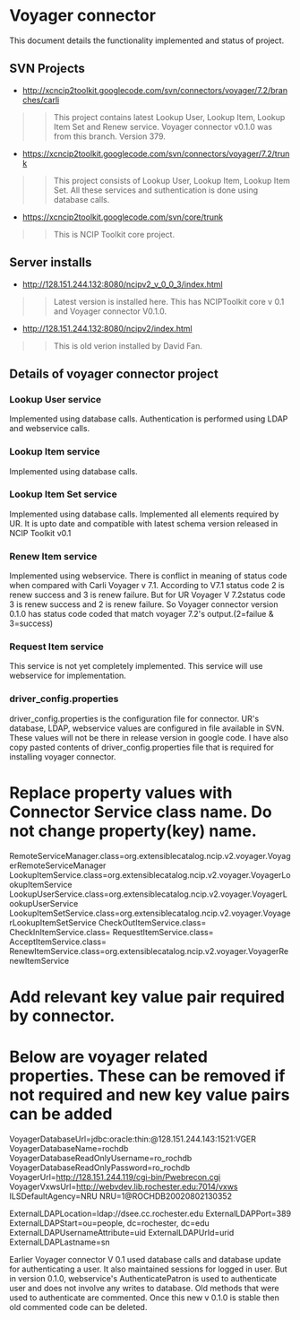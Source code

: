 # Voyager connector #
This document details the functionality implemented and status of project.

## SVN Projects ##
  * http://xcncip2toolkit.googlecode.com/svn/connectors/voyager/7.2/branches/carli
> > This project contains latest Lookup User, Lookup Item, Lookup Item Set and Renew service. Voyager connector v0.1.0 was from this branch. Version 379.


  * https://xcncip2toolkit.googlecode.com/svn/connectors/voyager/7.2/trunk
> > This project consists of  Lookup User, Lookup Item, Lookup Item Set. All these services and suthentication is done using database calls.

  * https://xcncip2toolkit.googlecode.com/svn/core/trunk
> > This is NCIP Toolkit core project.

## Server installs ##

  * http://128.151.244.132:8080/ncipv2_v_0_0_3/index.html
> > Latest version is installed here. This has NCIPToolkit core v 0.1 and Voyager connector V0.1.0.

  * http://128.151.244.132:8080/ncipv2/index.html
> > This is old verion installed by David Fan.

## Details of voyager connector project ##
### Lookup User service ###
Implemented using database calls. Authentication is performed using LDAP and webservice calls.

### Lookup Item service ###
Implemented using database calls.

### Lookup Item Set service ###
Implemented using database calls. Implemented all elements required by UR. It is upto date and compatible with latest schema version released in NCIP Toolkit v0.1

### Renew Item service ###
Implemented using webservice. There is conflict in meaning of status code when compared with Carli Voyager v 7.1. According to V7.1 status code 2 is renew success and 3 is renew failure. But for UR Voyager V 7.2status code 3 is renew success and 2 is renew failure.
So Voyager connector version 0.1.0 has status code coded that match voyager 7.2's output.(2=failue & 3=success)

### Request Item service ###
This service is not yet completely implemented. This service will use webservice for implementation.


### driver\_config.properties ###
driver\_config.properties is the configuration file for connector. UR's database, LDAP, webservice values are configured in file available in SVN. These values will not be there in release version in google code.
I have also copy pasted contents of driver\_config.properties file that is required for installing voyager connector.

# Replace property values with Connector Service class name. Do not change property(key) name.
RemoteServiceManager.class=org.extensiblecatalog.ncip.v2.voyager.VoyagerRemoteServiceManager
LookupItemService.class=org.extensiblecatalog.ncip.v2.voyager.VoyagerLookupItemService
LookupUserService.class=org.extensiblecatalog.ncip.v2.voyager.VoyagerLookupUserService
LookupItemSetService.class=org.extensiblecatalog.ncip.v2.voyager.VoyagerLookupItemSetService
CheckOutItemService.class=
CheckInItemService.class=
RequestItemService.class=
AcceptItemService.class=
RenewItemService.class=org.extensiblecatalog.ncip.v2.voyager.VoyagerRenewItemService

# Add relevant key value pair required by connector.
# Below are voyager related properties. These can be removed if not required and new key value pairs can be added
VoyagerDatabaseUrl=jdbc:oracle:thin:@128.151.244.143:1521:VGER
VoyagerDatabaseName=rochdb
VoyagerDatabaseReadOnlyUsername=ro\_rochdb
VoyagerDatabaseReadOnlyPassword=ro\_rochdb
VoyagerUrl=http://128.151.244.119/cgi-bin/Pwebrecon.cgi
VoyagerVxwsUrl=http://webvdev.lib.rochester.edu:7014/vxws
ILSDefaultAgency=NRU
NRU=1@ROCHDB20020802130352

ExternalLDAPLocation=ldap://dsee.cc.rochester.edu
ExternalLDAPPort=389
ExternalLDAPStart=ou=people, dc=rochester, dc=edu
ExternalLDAPUsernameAttribute=uid
ExternalLDAPUrId=urid
ExternalLDAPLastname=sn


Earlier Voyager connector V 0.1 used database calls and database update for authenticating a user. It also maintained sessions for logged in user. But in version 0.1.0, webservice's AuthenticatePatron is used to authenticate user and does not involve any writes to database. Old methods that were used to authenticate are commented. Once this new v 0.1.0 is stable then old commented code can be deleted.